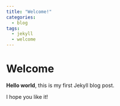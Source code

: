 ```yaml
---
title: "Welcome!"
categories:
  - blog
tags:
  - jekyll
  - welcome
---
```

# Welcome

**Hello world**, this is my first Jekyll blog post.

I hope you like it!